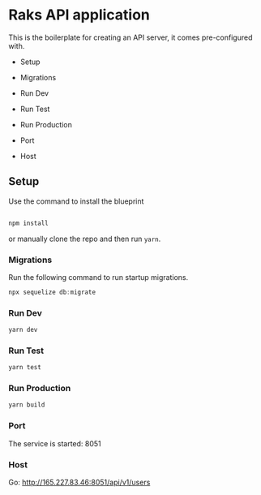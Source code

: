 
# Raks API application

This is the boilerplate for creating an API server, it comes pre-configured with.


* Setup
* Migrations

* Run Dev
* Run Test
* Run Production
* Port
* Host

## Setup 

Use the command to install the blueprint

```bash

npm install 

```

or manually clone the repo and then run `yarn`.


### Migrations

Run the following command to run startup migrations.

```js
npx sequelize db:migrate
```

### Run Dev
```js
yarn dev
```

### Run Test
```js
yarn test
```

### Run Production
```js
yarn build
```
### Port
The service is started: 8051


### Host
Go: http://165.227.83.46:8051/api/v1/users


